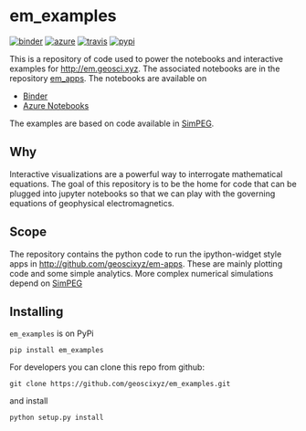 # em_examples

[![binder](https://mybinder.org/badge.svg)](https://mybinder.org/v2/gh/geoscixyz/em-apps/master?filepath=index.ipynb)
[![azure](https://notebooks.azure.com/launch.png)](https://notebooks.azure.com/import/gh/geoscixyz/em-apps)
[![travis](https://travis-ci.org/geoscixyz/em_examples.svg?branch=master)](https://travis-ci.org/geoscixyz/em_examples)
[![pypi](https://img.shields.io/pypi/v/em_examples.svg)](https://pypi.python.org/pypi/SimPEG)

This is a repository of code used to power the notebooks and interactive examples for http://em.geosci.xyz. The associated notebooks are in the repository [em_apps](http://github.com/geoscixyz/em_apps). 
The notebooks are available on
- [Binder](https://mybinder.org/v2/gh/geoscixyz/em-apps/master?filepath=index.ipynb)
- [Azure Notebooks](https://notebooks.azure.com/import/gh/geoscixyz/em-apps)

The examples are based on code available in [SimPEG](http://simpeg.xyz). 

## Why

Interactive visualizations are a powerful way to interrogate mathematical equations. The goal of this repository is to be the home for code that can be plugged into jupyter notebooks so that we can play with the governing equations of geophysical electromagnetics.

## Scope

The repository contains the python code to run the ipython-widget style apps in http://github.com/geoscixyz/em-apps. These are mainly plotting code and some simple analytics. More complex numerical simulations depend on [SimPEG](http://simpeg.xyz)

Installing
----------

`em_examples` is on PyPi

```
pip install em_examples
```

For developers you can clone this repo from github:

```
git clone https://github.com/geoscixyz/em_examples.git
```

and install

```
python setup.py install
```


